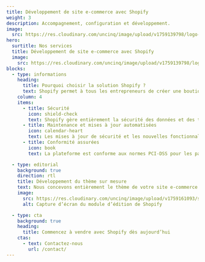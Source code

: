 ```yaml
---
title: Développement de site e-commerce avec Shopify
weight: 3
description: Accompagnement, configuration et développement.
image:
  src: https://res.cloudinary.com/uncinq/image/upload/v1759139798/logo-shopify_f8iihq.svg
hero:
  surtitle: Nos services
  title: Développement de site e-commerce avec Shopify
  image:
    src: https://res.cloudinary.com/uncinq/image/upload/v1759139798/logo-shopify_f8iihq.svg
blocks:
  - type: informations
    heading:
      title: Pourquoi choisir la solution Shopify ?
      text: Shopify permet à tous les entrepreneurs de créer une boutique en ligne et de vendre leurs produits et services. Les propriétaires de boutique Shopify peuvent également vendre en magasin physique grâce à Shopify POS. Si vous avez à la fois une présence en ligne et physique, votre stock est synchronisé afin que vous puissiez gérer vos boutiques depuis un seul compte Shopify et n'importe quel appareil.
    column: 4
    items:
      - title: Sécurité
        icon: shield-check
        text: Shopify gère entièrement la sécurité des données et des transactions avec des protocoles de protection et une surveillance continue, éliminant les risques de gestion manuelle.
      - title: Maintenance et mises à jour automatisées
        icon: calendar-heart
        text: Les mises à jour de sécurité et les nouvelles fonctionnalités sont déployées automatiquement, garantissant des performances optimales sans maintenance manuelle.
      - title: Conformité assurées
        icon: book
        text: La plateforme est conforme aux normes PCI-DSS pour les paiements et aux réglementations de protection des données, assurant que la boutique respecte les exigences légales sans effort supplémentaire.

  - type: editorial
    background: true
    direction: rtl
    title: Développement du thème sur mesure
    text: Nous concevons entièrement le thème de votre site e-commerce. Il sera compatible avec toutes extentions et conforme aux bonnes pratiques Shopify.
    image:
      src: https://res.cloudinary.com/uncinq/image/upload/v1759161093/screen-shopify-products_gvtzui.png
      alt: Capture d’écran du module d’édition de Shopify

  - type: cta
    background: true
    heading:
      title: Commencez à vendre avec Shopify dès aujourd’hui
    ctas:
      - text: Contactez-nous
        url: /contact/
---
```

